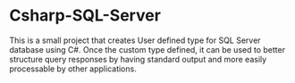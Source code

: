 # Csharp-SQL-Server
This is a small project that creates User defined type for SQL Server database using C#. Once the custom type defined, it can be used to better structure query responses by having standard output and more easily processable by other applications.
